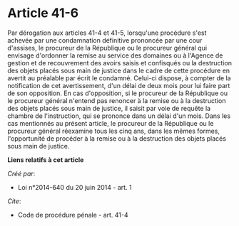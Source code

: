 # Article 41-6

Par dérogation aux articles 41-4 et 41-5, lorsqu'une procédure s'est achevée par une condamnation définitive prononcée par
une cour d'assises, le procureur de la République ou le procureur général qui envisage d'ordonner la remise au service des
domaines ou à l'Agence de gestion et de recouvrement des avoirs saisis et confisqués ou la destruction des objets placés sous
main de justice dans le cadre de cette procédure en avertit au préalable par écrit le condamné. Celui-ci dispose, à compter
de la notification de cet avertissement, d'un délai de deux mois pour lui faire part de son opposition. En cas d'opposition,
si le procureur de la République ou le procureur général n'entend pas renoncer à la remise ou à la destruction des objets
placés sous main de justice, il saisit par voie de requête la chambre de l'instruction, qui se prononce dans un délai d'un
mois. Dans les cas mentionnés au présent article, le procureur de la République ou le procureur général réexamine tous les
cinq ans, dans les mêmes formes, l'opportunité de procéder à la remise ou à la destruction des objets placés sous main de
justice.

**Liens relatifs à cet article**

_Créé par_:

  - Loi n°2014-640 du 20 juin 2014 - art. 1

_Cite_:

  - Code de procédure pénale - art. 41-4
